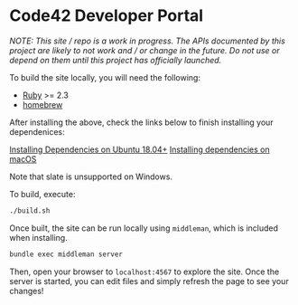 # Code42 Developer Portal

*NOTE: This site / repo is a work in progress. The APIs documented by this project are likely to not work and / or change in the future. Do not use or depend on them until this project has officially launched.*

To build the site locally, you will need the following:

* [Ruby](https://www.ruby-lang.org/en/) >= 2.3
* [homebrew](https://brew.sh/)

After installing the above, check the links below to finish installing your dependenices:

[Installing Dependencies on Ubuntu 18.04+](https://github.com/slatedocs/slate/wiki/Using-Slate-Natively#installing-dependencies-on-ubuntu-1804)
[Installing dependencies on macOS](https://github.com/slatedocs/slate/wiki/Using-Slate-Natively#installing-dependencies-on-macos)

Note that slate is unsupported on Windows.

To build, execute:

```bash
./build.sh
```

Once built, the site can be run locally using `middleman`, which is included when installing.

```bash
bundle exec middleman server
```

Then, open your browser to `localhost:4567` to explore the site. Once the server is started, you can edit files and simply refresh the page to see your changes!
